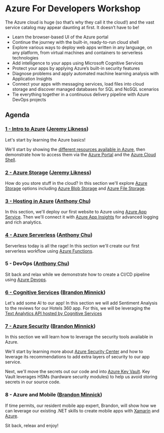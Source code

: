 # Azure For Developers Workshop

The Azure cloud is huge (so that’s why they call it the cloud!) and the vast service catalog may appear daunting at first. It doesn’t have to be!

- Learn the browser-based UI of the Azure portal
- Continue the journey with the built-in, ready-to-run cloud shell
- Explore various ways to deploy web apps written in any language, on any platform, from virtual machines and containers to serverless technologies
- Add intelligence to your apps using Microsoft Cognitive Services
- Protect your apps by applying Azure’s built-in security features
- Diagnose problems and apply automated machine learning analysis with Application Insights
- Connect your apps with messaging services, load files into cloud storage and discover managed databases for SQL and NoSQL scenarios
- Tie everything together in a continuous delivery pipeline with Azure DevOps projects

## Agenda

### [1 - Intro to Azure](./presentations/) ([Jeremy Likness](https://twitter.com/jeremylikness))

Let's start by learning the Azure basics!

We'll start by showing the [different resources available in Azure](https://azure.microsoft.com/resources/?WT.mc_id=TechBash-github-bramin), then demonstrate how to access them via the [Azure Portal](https://azure.microsoft.com/features/azure-portal/?WT.mc_id=TechBash-github-bramin) and the [Azure Cloud Shell](https://azure.microsoft.com/features/cloud-shell/?WT.mc_id=TechBash-github-bramin).

### [2 - Azure Storage](./presentations/) ([Jeremy Likness](https://twitter.com/jeremylikness))

How do you store stuff in the cloud? In this section we'll explore [Azure Storage](https://azure.microsoft.com/free/storage/?WT.mc_id=TechBash-github-bramin) options including [Azure Blob Storage](https://azure.microsoft.com/services/storage/blobs/?WT.mc_id=TechBash-github-bramin) and [Azure File Storage](https://azure.microsoft.com/services/storage/files/?WT.mc_id=TechBash-github-bramin).

### [3 - Hosting in Azure](labs/03-hosting.md) ([Anthony Chu](https://twitter.com/@anthonychu))

In this section, we'll deploy our first website to Azure using [Azure App Service](https://azure.microsoft.com/services/app-service/?WT.mc_id=TechBash-github-bramin). Then we'll connect it with [Azure App Insights](https://docs.microsoft.com/azure/application-insights/app-insights-overview/?WT.mc_id=TechBash-github-bramin) for advanced logging and rich analytics.

### [4 - Azure Serverless](labs/04-serverless.md) ([Anthony Chu](https://twitter.com/@anthonychu))

Serverless today is all the rage! In this section we'll create our first serverless workflow using [Azure Functions](https://azure.microsoft.com/en-us/services/functions/?WT.mc_id=TechBash-github-bramin).

### 5 - DevOps ([Anthony Chu](https://twitter.com/@anthonychu))

Sit back and relax while we demonstrate how to create a CI/CD pipeline using [Azure Devops](https://azure.microsoft.com/services/devops/?WT.mc_id=TechBash-github-bramin).

### [6 - Cognitive Services](/labs/06-cognitive_services.md) ([Brandon Minnick](https://twitter.com/TheCodeTraveler))

Let's add some AI to our app! In this section we will add Sentiment Analysis to the reviews for our Hotels 360 app. For this, we will be leveraging the [Text Analytics API hosted by Cognitive Services](https://azure.microsoft.com/services/cognitive-services/text-analytics/?WT.mc_id=TechBash-github-bramin)

### [7 - Azure Security](/labs/07-azure_security.md) ([Brandon Minnick](https://twitter.com/TheCodeTraveler))

In this section we will learn how to leverage the security tools available in Azure.

We'll start by learning more about [Azure Security Center](https://azure.microsoft.com/services/security-center/?WT.mc_id=TechBash-github-bramin) and how to leverage its recommendations to add extra layers of security to our app service.

Next, we'll move the secrets out our code and into [Azure Key Vault](https://azure.microsoft.com/services/key-vault/?WT.mc_id=TechBash-github-bramin). Key Vault leverages HSMs (hardware security modules) to help us avoid storing secrets in our source code.

### 8 - Azure and Mobile ([Brandon Minnick](https://twitter.com/TheCodeTraveler))

If time permits, our resident mobile app expert, Brandon, will show how we can leverage our existing .NET skills to create mobile apps with [Xamarin](https://visualstudio.microsoft.com/xamarin/?WT.mc_id=TechBash-github-bramin) and [Azure](azure.com/?WT.mc_id=TechBash-github-bramin).

Sit back, releax and enjoy!
